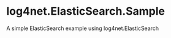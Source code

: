 log4net.ElasticSearch.Sample
============================

A simple ElasticSearch example using log4net.ElasticSearch